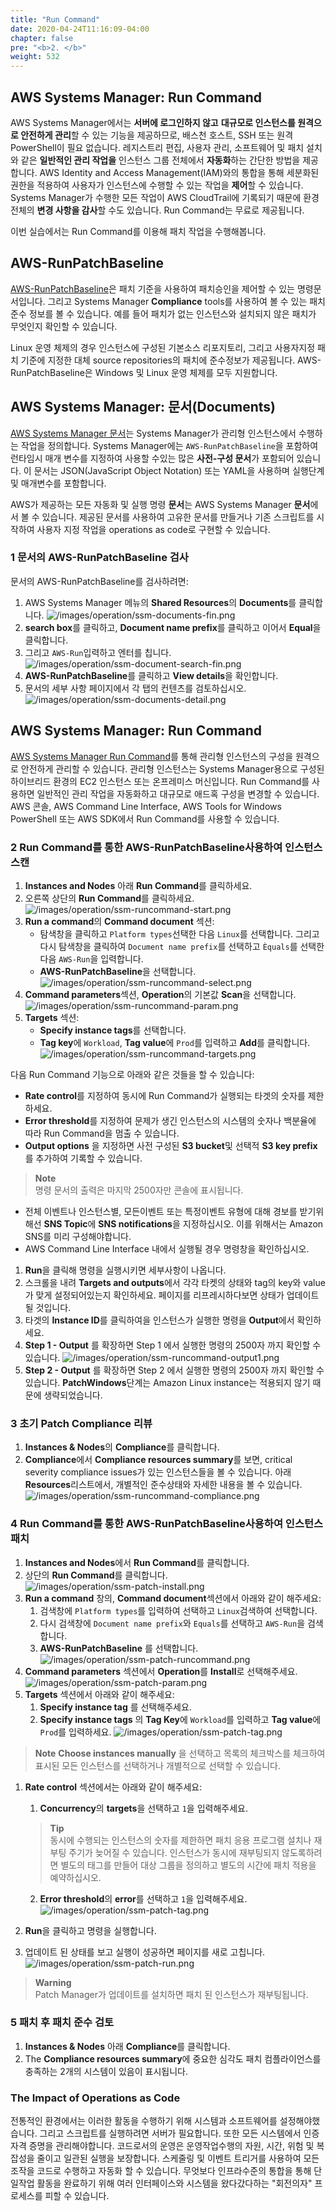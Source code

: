 ```yaml
---
title: "Run Command"
date: 2020-04-24T11:16:09-04:00
chapter: false
pre: "<b>2. </b>"
weight: 532
---
```


## AWS Systems Manager: Run Command
AWS Systems Manager에서는 **서버에 로그인하지 않고** **대규모로 인스턴스를 원격으로 안전하게 관리**할 수 있는 기능을 제공하므로, 배스천 호스트, SSH 또는 원격 PowerShell이 필요 없습니다. 레지스트리 편집, 사용자 관리, 소프트웨어 및 패치 설치와 같은 **일반적인 관리 작업을** 인스턴스 그룹 전체에서 **자동화**하는 간단한 방법을 제공합니다. AWS Identity and Access Management(IAM)와의 통합을 통해 세분화된 권한을 적용하여 사용자가 인스턴스에 수행할 수 있는 작업을 **제어**할 수 있습니다. Systems Manager가 수행한 모든 작업이 AWS CloudTrail에 기록되기 때문에 환경 전체의 **변경 사항을 감사**할 수도 있습니다. Run Command는 무료로 제공됩니다.

이번 실습에서는 Run Command를 이용해 패치 작업을 수행해봅니다.

## AWS-RunPatchBaseline

[AWS-RunPatchBaseline](https://docs.aws.amazon.com/systems-manager/latest/userguide/patch-manager-ssm-documents.html#patch-manager-ssm-documents-recommended-AWS-RunPatchBaseline)은 패치 기준을 사용하여 패치승인을 제어할 수 있는 명령문서입니다. 그리고 Systems Manager **Compliance** tools를 사용하여 볼 수 있는 패치 준수 정보를 볼 수 있습니다. 예를 들어 패치가 없는 인스턴스와 설치되지 않은 패치가 무엇인지 확인할 수 있습니다.

Linux 운영 체제의 경우 인스턴스에 구성된 기본소스 리포지토리, 그리고 사용자지정 패치 기준에 지정한 대체 source repositories의 패치에 준수정보가 제공됩니다. AWS-RunPatchBaseline은 Windows 및 Linux 운영 체제를 모두 지원합니다.


## AWS Systems Manager: 문서(Documents)

[AWS Systems Manager 문서](https://docs.aws.amazon.com/systems-manager/latest/userguide/sysman-ssm-docs.html)는 Systems Manager가 관리형 인스턴스에서 수행하는 작업을 정의합니다. Systems Manager에는 `AWS-RunPatchBaseline`을 포함하여 런타임시 매개 변수를 지정하여 사용할 수있는 많은 **사전-구성 문서**가 포함되어 있습니다. 이 문서는 JSON(JavaScript Object Notation) 또는 YAML을 사용하며 실행단계 및 매개변수를 포함합니다.

AWS가 제공하는 모든 자동화 및 실행 명령 **문서**는 AWS Systems Manager **문서**에서 볼 수 있습니다. 제공된 문서를 사용하여 고유한 문서를 만들거나 기존 스크립트를 시작하여 사용자 지정 작업을 operations as code로 구현할 수 있습니다.

### 1 **문서의 AWS-RunPatchBaseline 검사**

문서의 AWS-RunPatchBaseline를 검사하려면:

1. AWS Systems Manager 메뉴의 **Shared Resources**의 **Documents**를 클릭합니다.
   ![/images/operation/ssm-documents-fin.png](/images/operation/ssm-documents.png)
1. **search box**를 클릭하고, **Document name prefix**를 클릭하고 이어서 **Equal**을 클릭합니다.
1. 그리고 `AWS-Run`입력하고 엔터를 칩니다.
   ![/images/operation/ssm-document-search-fin.png](/images/operation/ssm-document-search.png)
1. **AWS-RunPatchBaseline**를 클릭하고 **View details**을 확인합니다.
1. 문서의 세부 사항 페이지에서 각 탭의 컨텐츠를 검토하십시오.
   ![/images/operation/ssm-documents-detail.png](/images/operation/ssm-documents-detail.png)


## AWS Systems Manager: Run Command

[AWS Systems Manager Run Command](https://docs.aws.amazon.com/systems-manager/latest/userguide/execute-remote-commands.html)를 통해 관리형 인스턴스의 구성을 원격으로 안전하게 관리할 수 있습니다. 관리형 인스턴스는 Systems Manager용으로 구성된 하이브리드 환경의 EC2 인스턴스 또는 온프레미스 머신입니다. Run Command를 사용하면 일반적인 관리 작업을 자동화하고 대규모로 애드혹 구성을 변경할 수 있습니다. AWS 콘솔, AWS Command Line Interface, AWS Tools for Windows PowerShell 또는 AWS SDK에서 Run Command를 사용할 수 있습니다. 

### 2 Run Command를 통한 AWS-RunPatchBaseline사용하여 인스턴스 스캔
1. **Instances and Nodes** 아래  **Run Command**를 클릭하세요.
1. 오른쪽 상단의 **Run Command**를 클릭하세요.
   ![/images/operation/ssm-runcommand-start.png](/images/operation/ssm-runcommand-start.png)
1. **Run a command**의 **Command document** 섹션:
   * 탐색창을 클릭하고 `Platform types`선택한 다음 `Linux`를 선택합니다. 그리고 다시 탐색창을 클릭하여 `Document name prefix`를 선택하고 `Èquals`를 선택한 다음 `AWS-Run`을 입력합니다.
	* **AWS-RunPatchBaseline**을 선택합니다.
   ![/images/operation/ssm-runcommand-select.png](/images/operation/ssm-runcommand-select.png)
1. **Command parameters**섹션, **Operation**의 기본값 **Scan**을 선택합니다.
   ![/images/operation/ssm-runcommand-param.png](/images/operation/ssm-runcommand-param.png)
1. **Targets** 섹션:
   * **Specify instance tags**를 선택합니다.
   * **Tag key**에 `Workload`, **Tag value**에 `Prod`를 입력하고 **Add**를 클릭합니다.
   ![/images/operation/ssm-runcommand-targets.png](/images/operation/ssm-runcommand-targets.png)

다음 Run Command 기능으로 아래와 같은 것들을 할 수 있습니다:
* **Rate control**를 지정하여 동시에 Run Command가 실행되는 타겟의 숫자를 제한하세요. 
* **Error threshold**를 지정하여 문제가 생긴 인스턴스의 시스템의 숫자나 백분율에 따라 Run Command을 멈출 수 있습니다.
* **Output options** 을 지정하면 사전 구성된 **S3 bucket**및 선택적 **S3 key prefix**를 추가하여 기록할 수 있습니다.
>**Note**<br> 명령 문서의 출력은 마지막 2500자만 콘솔에 표시됩니다.

* 전체 이벤트나 인스턴스별, 모든이벤트 또는 특정이벤트 유형에 대해 경보를 받기위해선 **SNS Topic**에 **SNS notifications**을 지정하십시오. 이를 위해서는 Amazon SNS를 미리 구성해야합니다.
* AWS Command Line Interface 내에서 실행될 경우 명령창을 확인하십시오.

1. **Run**을 클릭해 명령을 실행시키면 세부사항이 나옵니다.
1. 스크롤을 내려 **Targets and outputs**에서 각각 타켓의 상태와 tag의 key와 value가 맞게 설정되어있는지 확인하세요. 페이지를 리프레시하다보면 상태가 업데이트 될 것입니다.
1. 타겟의 **Instance ID**를 클릭하여을 인스턴스가 실행한 명령을 **Output**에서 확인하세요.
1. **Step 1 - Output** 를 확장하면 Step 1 에서 실행한 명령의 2500자 까지 확인할 수 있습니다.
   ![/images/operation/ssm-runcommand-output1.png](/images/operation/ssm-runcommand-output1.png)
1. **Step 2 - Output** 를 확장하면 Step 2 에서 실행한 명령의 2500자 까지 확인할 수 있습니다. **PatchWindows**단계는 Amazon Linux instance는 적용되지 않기 때문에 생략되었습니다.


### 3 초기 Patch Compliance 리뷰

1. **Instances & Nodes**의 **Compliance**를 클릭합니다.
1. **Compliance**에서 **Compliance resources summary**를 보면, critical severity compliance issues가 있는 인스턴스들을 볼 수 있습니다. 아래 **Resources**리스트에서, 개별적인 준수상태와 자세한 내용을 볼 수 있습니다.
   ![/images/operation/ssm-runcommand-compliance.png](/images/operation/ssm-runcommand-compliance.png)


### 4 Run Command를 통한 AWS-RunPatchBaseline사용하여 인스턴스 패치

1. **Instances and Nodes**에서 **Run Command**를 클릭합니다.
1. 상단의 **Run Command**를 클릭합니다.
   ![/images/operation/ssm-patch-install.png](/images/operation/ssm-patch-install.png)
1. **Run a command** 창의, **Command document**섹션에서 아래와 같이 해주세요:
   1. 검색창에 `Platform types`를 입력하여 선택하고 `Linux`검색하여 선택합니다.
   1. 다시 검색창에 `Document name prefix`와 `Equals`를 선택하고 `AWS-Run`을 검색합니다.
   1. **AWS-RunPatchBaseline** 를 선택합니다.
   ![/images/operation/ssm-patch-runcommand.png](/images/operation/ssm-patch-runcommand.png)
1. **Command parameters** 섹션에서 **Operation**를 **Install**로 선택해주세요.
   ![/images/operation/ssm-patch-param.png](/images/operation/ssm-patch-param.png)
1. **Targets** 섹션에서 아래와 같이 해주세요:
   1. **Specify instance tag** 를 선택해주세요.
   1. **Specify instance tags** 의 **Tag Key**에 `Workload`를 입력하고 **Tag value**에 `Prod`를 입력하세요.
   ![/images/operation/ssm-patch-tag.png](/images/operation/ssm-patch-tag.png)
>**Note** **Choose instances manually** 을 선택하고 목록의 체크박스를 체크하여 표시된 모든 인스턴스를 선택하거나 개별적으로 선택할 수 있습니다.
1. **Rate control** 섹션에서는 아래와 같이 해주세요:
   1. **Concurrency**의 **targets**을 선택하고 `1`을 입력해주세요.
   >**Tip**<br>동시에 수행되는 인스턴스의 숫자를 제한하면 패치 응용 프로그램 설치나 재부팅 주기가 늦어질 수 있습니다. 인스턴스가 동시에 재부팅되지 않도록하려면 별도의 태그를 만들어 대상 그룹을 정의하고 별도의 시간에 패치 적용을 예약하십시오.
   2. **Error threshold**의 **error**를 선택하고 `1`을 입력해주세요.
  ![/images/operation/ssm-patch-tag.png](/images/operation/ssm-patch-tag.png)

1. **Run**을 클릭하고 명령을 실행합니다. 
1. 업데이트 된 상태를 보고 실행이 성공하면 페이지를 새로 고칩니다.
  ![/images/operation/ssm-patch-run.png](/images/operation/ssm-patch-run.png)

>**Warning**<br>Patch Manager가 업데이트를 설치하면 패치 된 인스턴스가 재부팅됩니다.

### 5 패치 후 패치 준수 검토

1. **Instances & Nodes** 아래 **Compliance**를 클릭합니다.
1. The **Compliance resources summary**에 중요한 심각도 패치 컴플라이언스를 충족하는 2개의 시스템이 있음이 표시됩니다.

### **The Impact of Operations as Code**
전통적인 환경에서는 이러한 활동을 수행하기 위해 시스템과 소프트웨어를 설정해야했습니다. 그리고 스크립트를 실행하려면 서버가 필요합니다. 또한 모든 시스템에서 인증 자격 증명을 관리해야합니다.
코드로서의 운영은 운영작업수행의 자원, 시간, 위험 및 복잡성을 줄이고 일관된 실행을 보장합니다. 스케줄링 및 이벤트 트리거를 사용하여 모든조작을 코드로 수행하고 자동화 할 수 있습니다. 무엇보다 인프라수준의 통합을 통해 단일작업 활동을 완료하기 위해 여러 인터페이스와 시스템을 왔다갔다하는 "회전의자" 프로세스를 피할 수 있습니다.